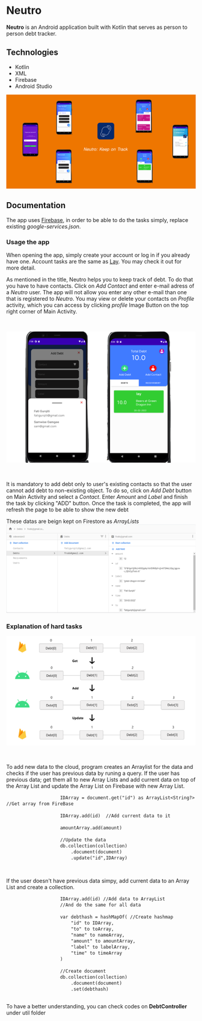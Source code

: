 # Neutro

**Neutro** is an Android application built with Kotlin that serves as person to person debt tracker.

## Technologies

- Kotlin
- XML
- Firebase
- Android Studio

![Image of Thumbnail](https://github.com/FatiGurqiti/Neutro/blob/master/images/Neutro.png)

## Documentation

The app uses [Firebase](https://firebase.google.com/), in order to be able to do the tasks simply, replace existing _google-services.json_.


### Usage the app

When opening the app, simply create your account or log in if you already have one. Account tasks are the same as [Lay](https://github.com/FatiGurqiti/Lay). You may check it out for more detail.

As mentioned in the title, Neutro helps you to keep track of debt. To do that you have to have contacts. Click on _Add Contact_ and enter e-mail adress of a _Neutro_ user. The app will not allow you enter any other e-mail than one that is registered to _Neutro_. 
You may view or delete your contacts on _Profile_ activity, which you can access by clicking _profile_ Image Button on the top right corner of Main Activity.

<br>

![Image of Debt](https://github.com/FatiGurqiti/Neutro/blob/master/images/Add%20Debt.png)  

<br>

It is mandatory to add debt only to user's existing contacts so that the user cannot add debt to non-existing object. To do so, click on _Add Debt_ button on Main Activity and select a _Contact_. Enter _Amount_ and _Label_ and finish the task by clicking "ADD" button.
Once the task is completed, the app will refresh the page to be able to show the new debt
<br>

These datas are beign kept on Firestore as *ArrayLists*
![Image of Firebase](https://github.com/FatiGurqiti/Neutro/blob/master/images/Firebase.png)  

### Explanation of hard tasks

![Image of Explanation](https://github.com/FatiGurqiti/Neutro/blob/master/images/Explenation.png)

<br>

To add new data to the cloud, program creates an Arraylist for the data and checks if the user has previous data by runing a query. If the user has previous data; get them all to new Array Lists and add current data on top of the Array List and update the Array List on Firebase with new Array List. 

```
                    IDArray = document.get("id") as ArrayList<String?> //Get array from FireBase

                    IDArray.add(id)  //Add current data to it

                    amountArray.add(amount)

                    //Update the data
                    db.collection(collection)
                        .document(document)
                        .update("id",IDArray)
```

<br>

If the user doesn't have previous data simpy, add current data to an Array List and create a collection. 
```
                    IDArray.add(id) //Add data to ArrayList
                    //And do the same for all data

                    var debthash = hashMapOf( //Create hashmap
                        "id" to IDArray,
                        "to" to toArray,
                        "name" to nameArray,
                        "amount" to amountArray,
                        "label" to labelArray,
                        "time" to timeArray
                    )

                    //Create document
                    db.collection(collection)
                        .document(document)
                        .set(debthash)
              
```

To have a better understanding, you can check codes on **DebtController** under util folder






